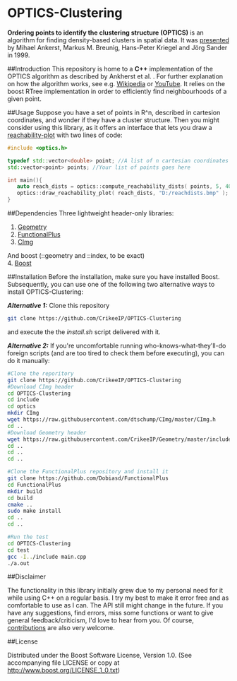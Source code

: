# OPTICS-Clustering

**Ordering points to identify the clustering structure (OPTICS)** is an algorithm for finding density-based clusters in spatial data. It was [presented](https://github.com/CrikeeIP/OPTICS-Clustering/blob/master/background/OPTICS.pdf) by Mihael Ankerst, Markus M. Breunig, Hans-Peter Kriegel and Jörg Sander in 1999.

##Introduction
This repository is home to a **C++** implementation of the OPTICS algorithm as described by Ankherst et al. .
For further explanation on how the algorithm works, see e.g. [Wikipedia](https://en.wikipedia.org/wiki/OPTICS_algorithm) or [YouTube](https://www.youtube.com/watch?v=8kJjgowewOs).
It relies on the boost RTree implementation in order to efficiently find neighbourhoods of a given point.


##Usage
Suppose you have a set of points in R^n, described in cartesion coordinates, and wonder if they have a cluster structure.
Then you might consider using this library, as it offers an interface that lets you draw a [reachability-plot](https://github.com/CrikeeIP/OPTICS-Clustering/blob/master/resources/reachabilityplot.png) with two lines of code:

```cpp
#include <optics.h>

typedef std::vector<double> point; //A list of n cartesian coordinates makes a point
std::vector<point> points; //Your list of points goes here

int main(){
   auto reach_dists = optics::compute_reachability_dists( points, 5, 40 );
   optics::draw_reachability_plot( reach_dists, "D:/reachdists.bmp" );
}
```


##Dependencies
Three lightweight header-only libraries:  
1. [Geometry](https://github.com/CrikeeIP/Geometry)  
2. [FunctionalPlus](https://github.com/Dobiasd/FunctionalPlus)  
3. [CImg](https://github.com/dtschump/CImg)

And boost (::geometry and ::index, to be exact)  
4. [Boost](http://www.boost.org/)


##Installation
Before the installation, make sure you have installed Boost.
Subsequently, you can use one of the following two alternative ways to install OPTICS-Clustering:

***Alternative 1:***
Clone this repository
```sh
git clone https://github.com/CrikeeIP/OPTICS-Clustering
```
and execute the the *install.sh* script delivered with it.

***Alternative 2:***
If you're uncomfortable running who-knows-what-they'll-do foreign scripts (and are too tired to check them before executing), you can do it manually:
```sh
#Clone the reporitory
git clone https://github.com/CrikeeIP/OPTICS-Clustering
#Download CImg header
cd OPTICS-Clustering
cd include
cd optics
mkdir CImg
wget https://raw.githubusercontent.com/dtschump/CImg/master/CImg.h
cd ..
#Download Geometry header
wget https://raw.githubusercontent.com/CrikeeIP/Geometry/master/include/geometry/geometry.h
cd ..
cd ..
cd ..

#Clone the FunctionalPlus repository and install it
git clone https://github.com/Dobiasd/FunctionalPlus
cd FunctionalPlus
mkdir build
cd build
cmake ..
sudo make install
cd ..
cd ..

#Run the test
cd OPTICS-Clustering
cd test
gcc -I../include main.cpp
./a.out
```


##Disclaimer

The functionality in this library initially grew due to my personal need for it while using C++ on a regular basis. I try my best to make it error free and as comfortable to use as I can. The API still might change in the future. If you have any suggestions, find errors, miss some functions or want to give general feedback/criticism, I'd love to hear from you. Of course, [contributions](https://github.com/CrikeeIP/OPTICS-Clustering/pulls) are also very welcome.

##License

Distributed under the Boost Software License, Version 1.0. (See accompanying file LICENSE or copy at http://www.boost.org/LICENSE_1_0.txt)
